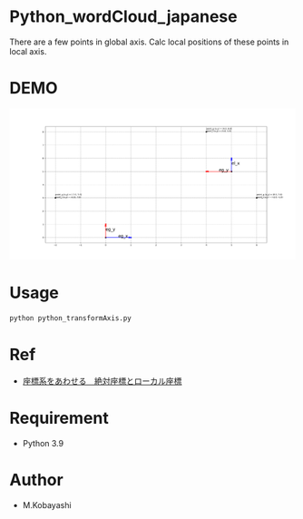 # Python_wordCloud_japanese

There are a few points in global axis. Calc local positions of these points in local axis.

# DEMO

![python_transformAxis](./python_transformAxis.png)

# Usage

```bash
python python_transformAxis.py
```
# Ref

* [座標系をあわせる　絶対座標とローカル座標](https://programming-surgeon.com/script/coordinate-system/)

# Requirement

* Python 3.9

# Author

* M.Kobayashi